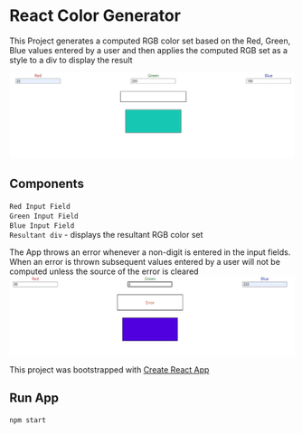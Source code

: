 # React Color Generator

This Project generates a computed RGB color set based on the Red, Green, Blue values entered by a user and then applies the computed RGB set as a style to a div to display the result

![App interface](https://github.com/duziem/react-color-generator/raw/main/screenshot1.jpg)

## Components

`Red Input Field`  
`Green Input Field`  
`Blue Input Field`  
`Resultant div` - displays the resultant RGB color set

The App throws an error whenever a non-digit is entered in the input fields. When an error is thrown subsequent values entered by a user will not be computed unless the source of the error is cleared 
![Error screenshot](https://github.com/duziem/react-color-generator/raw/main/error.jpg)

This project was bootstrapped with [Create React App](https://github.com/facebook/create-react-app)

## Run App
```bash
npm start
```